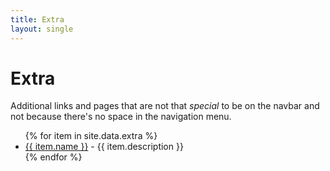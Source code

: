 ```yaml
---
title: Extra
layout: single
---
```


<div class="pod" markdown=1>

# Extra

Additional links and pages that are not that _special_ to be on the navbar and not because there's no space in the navigation menu.

<ul class="card-item card-sm">
  {% for item in site.data.extra %}
  <li>
    <a href="{{ item.url }}">{{ item.name }}</a>
    <span>- {{ item.description }}</span>
  </li>
  {% endfor %}
</ul>

</div>
